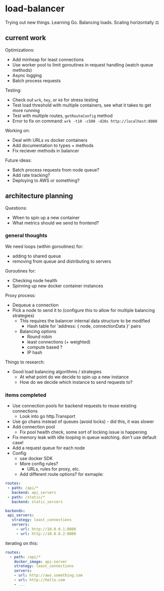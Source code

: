# load-balancer
Trying out new things. Learning Go. Balancing loads. Scaling horizontally ⚖️

## current work

Optimizations:
* Add minheap for least connections
* Use worker pool to limit goroutines in request handling (watch queue methods)
* Async logging
* Batch process requests

Testing:
* Check out `wrk`, `hey`, or `k6` for stress testing
* Test load threshold with multiple containers, see what it takes to get more running
* Test with multiple routes, `getRouteConfig` method
* Error to fix on command: `wrk -t10 -c500 -d20s http://localhost:8080`

Working on:
* Deal with URLs vs docker containers
* Add documentation to types + methods
* Fix reciever methods in balancer

Future ideas:
* Batch process requests from node queue?
* Add rate tracking?
* Deploying to AWS or something?

## architecture planning

Questions:
* When to spin up a new container
* What metrics should we send to frontend?

### general thoughts
  
We need loops (within goroutines) for:
* adding to shared queue
* removing from queue and distributing to servers

Goroutines for:
* Checking node health
* Spinning up new docker container instances

Proxy process:
* Dequeue a connection
* Pick a node to send it to (configure this to allow for multiple balancing strategies)
  * This requires the balancer internal data structure to be modified
    * Hash table for 'address: { node, connectionData }' pairs
  * Balancing options
    * Round robin
    * least connections (+ weighted)
    * compute based ?
    * IP hash

Things to research:
* Good load balancing algorithms / strategies
  * At what point do we decide to spin up a new instance
  * How do we decide which instance to send requests to?

### items completed

* Use connection pools for backend requests to reuse existing connections
  * Look into go http.Transport
* Use go chans instead of queues (avoid locks) - did this, it was slower
* Add connection pool
  * Fix pool health check, some sort of locking issue is happening
* Fix memory leak with idle looping in queue watching. don't use default case!
* Add a request queue for each node
* Config
  * use docker SDK
  * More config rules?
    * URLs, rules for proxy, etc.
  * Add different route options? for exmaple:
 ```YAML
routes:
  - path: /api/*
    backend: api_servers
  - path: /static/*
    backend: static_servers

backends:
  api_servers:
    strategy: least_connections
    servers:
      - url: http://10.0.0.1:8080
      - url: http://10.0.0.2:8080
```

iterating on this:
```YAML
routes:
  - path: /api/*
    docker_image: api-server
    strategy: least_connections
    servers:
    - url: http://aws.something.com
    - url: http://hello.com
    - ...
    
```
